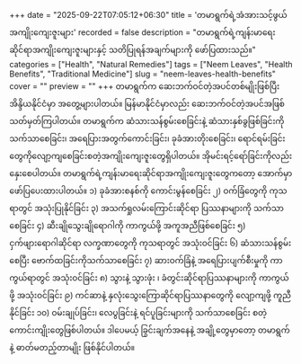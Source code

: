 +++
date = "2025-09-22T07:05:12+06:30"
title = 'တမာရွက်ရဲ့အံအားသင့်ဖွယ်အကျိုးကျေးဇူးများ'
recorded = false
description = "တမာရွက်ရဲ့ကျန်းမာရေးဆိုင်ရာအကျိုးကျေးဇူးများနှင့် သတိပြုရန်အချက်များကို ဖော်ပြထားသည်။"
categories = ["Health", "Natural Remedies"]
tags = ["Neem Leaves", "Health Benefits", "Traditional Medicine"]
slug = "neem-leaves-health-benefits"
cover = ""
preview = ""
+++
တမာရွက်က ဆေးဘက်ဝင်တဲ့အပင်တစ်မျိုးဖြစ်ပြီး အိန္ဒိယနိုင်ငံမှာ အတွေ့များပါတယ်။ မြန်မာနိုင်ငံမှာလည်း ဆေးဘက်ဝင်တဲ့အပင်အဖြစ်သတ်မှတ်ကြပါတယ်။ တမာရွက်က ဆံသားသန်စွမ်းစေခြင်းနဲ့ ဆံသားနှစ်ခွဖြစ်ခြင်းကိုသက်သာစေခြင်း၊ အရေပြားအတွက်ကောင်းခြင်း၊ ခုခံအားတိုးစေခြင်း၊ ရောင်ရမ်းခြင်းတွေကိုလျော့ကျစေခြင်းစတဲ့အကျိုးကျေးဇူးတွေရှိပါတယ်။ အိုမင်းရင့်ရော်ခြင်းကိုလည်း နှေးစေပါတယ်။ တမာရွက်ရဲ့ကျန်းမာရေးဆိုင်ရာအကျိုးကျေးဇူးတွေကတော့ အောက်မှာဖော်ပြပေးထားပါတယ်။
၁) ခုခံအားစနစ်ကို ကောင်းမွန်စေခြင်း
၂) ဝက်ခြံတွေကို ကုသရာတွင် အသုံးပြုနိုင်ခြင်း
၃) အသက်ရှုလမ်းကြောင်းဆိုင်ရာ ပြဿနာများကို သက်သာစေခြင်း
၄) ဆီးချိုသွေးချိုရောဂါကို ကာကွယ်ဖို့ အကူအညီဖြစ်စေခြင်း
၅) ငှက်ဖျားရောဂါဆိုင်ရာ လက္ခဏာတွေကို ကုသရာတွင် အသုံးဝင်ခြင်း
၆) ဆံသားသန်စွမ်းစေပြီး ဗောက်ထခြင်းကိုသက်သာစေခြင်း
၇) ဆားဝက်ခြံနဲ့ အရေပြားပျက်စီးမှုကို ကာကွယ်ရာတွင် အသုံးဝင်ခြင်း
၈) သွားနဲ့ သွားဖုံး ၊ ခံတွင်းဆိုင်ရာပြဿနာများကို ကာကွယ်ဖို့ အသုံးဝင်ခြင်း
၉) ကင်ဆာနဲ့ နှလုံးသွေးကြောဆိုင်ရာပြဿနာတွေကို လျော့ကျဖို့ ကူညီနိုင်ခြင်း
၁၀) ဝမ်းချုပ်ခြင်း၊ လေပွခြင်းနဲ့ ရင်ပူခြင်းများကို သက်သာစေခြင်း
စတဲ့ ကောင်းကျိုးတွေဖြစ်ပါတယ်။
ဒါပေမယ့် ခြွင်းချက်အနေနဲ့ အချို့တွေမှာတော့ တမာရွက်နဲ့ ဓာတ်မတည့်တာမျိုး ဖြစ်နိုင်ပါတယ်။ 